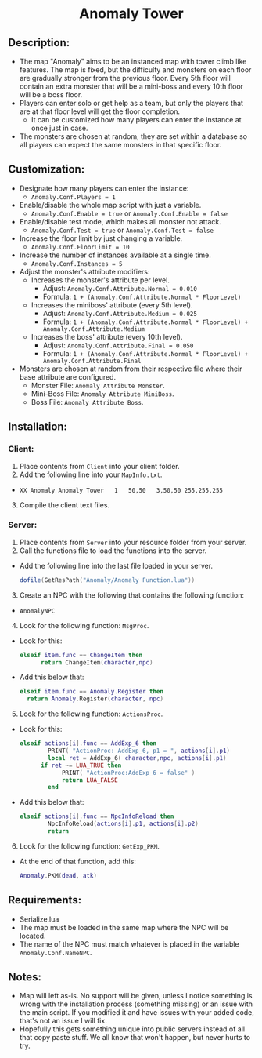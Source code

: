 <h1 align="center">Anomaly Tower</h1>

## Description:
* The map "Anomaly" aims to be an instanced map with tower climb like features. The map is fixed, but the difficulty and monsters on each floor are gradually stronger from the previous floor. Every 5th floor will contain an extra monster that will be a mini-boss and every 10th floor will be a boss floor.
* Players can enter solo or get help as a team, but only the players that are at that floor level will get the floor completion.
  * It can be customized how many players can enter the instance at once just in case.
* The monsters are chosen at random, they are set within a database so all players can expect the same monsters in that specific floor.

## Customization:
* Designate how many players can enter the instance:
  * `Anomaly.Conf.Players = 1`
* Enable/disable the whole map script with just a variable.
  * `Anomaly.Conf.Enable = true` or `Anomaly.Conf.Enable = false`
* Enable/disable test mode, which makes all monster not attack.
  * `Anomaly.Conf.Test = true` or `Anomaly.Conf.Test = false`
* Increase the floor limit by just changing a variable.
  * `Anomaly.Conf.FloorLimit = 10`
* Increase the number of instances available at a single time.
  * `Anomaly.Conf.Instances = 5`
* Adjust the monster's attribute modifiers:
  * Increases the monster's attribute per level.
    * Adjust: `Anomaly.Conf.Attribute.Normal = 0.010`
    * Formula: `1 + (Anomaly.Conf.Attribute.Normal * FloorLevel)`
  * Increases the miniboss' attribute (every 5th level).
    * Adjust: `Anomaly.Conf.Attribute.Medium = 0.025`
    * Formula: `1 + (Anomaly.Conf.Attribute.Normal * FloorLevel) + Anomaly.Conf.Attribute.Medium`
  * Increases the boss' attribute (every 10th level).
    * Adjust: `Anomaly.Conf.Attribute.Final = 0.050`
    * Formula: `1 + (Anomaly.Conf.Attribute.Normal * FloorLevel) + Anomaly.Conf.Attribute.Final`
* Monsters are chosen at random from their respective file where their base attribute are configured.
  * Monster File: `Anomaly Attribute Monster`.
  * Mini-Boss File: `Anomaly Attribute MiniBoss`.
  * Boss File: `Anomaly Attribute Boss`.

## Installation:
### Client:
1. Place contents from `Client` into your client folder.
2. Add the following line into your `MapInfo.txt`.
  * `XX	Anomaly	Anomaly Tower	1	50,50	3,50,50	255,255,255`
3. Compile the client text files.
### Server:
1. Place contents from `Server` into your resource folder from your server.
2. Call the functions file to load the functions into the server.
  * Add the following line into the last file loaded in your server.
    ```lua
    dofile(GetResPath("Anomaly/Anomaly Function.lua"))
    ```
3. Create an NPC with the following that contains the following function:
  * `AnomalyNPC`
4. Look for the following function: `MsgProc`.
  * Look for this:
  	```lua
    elseif item.func == ChangeItem then
		  return ChangeItem(character,npc)
    ```
  * Add this below that:
  	``` lua
    elseif item.func == Anomaly.Register then
      return Anomaly.Register(character, npc)
    ```
5. Look for the following function: `ActionsProc`.
  * Look for this:
    ```lua 
    elseif actions[i].func == AddExp_6 then
			PRINT( "ActionProc: AddExp_6, p1 = ", actions[i].p1)
			local ret = AddExp_6( character,npc, actions[i].p1)
		  if ret ~= LUA_TRUE then
				PRINT( "ActionProc:AddExp_6 = false" )
				return LUA_FALSE
			end
    ```
  * Add this below that:
    ```lua
    elseif actions[i].func == NpcInfoReload then
			NpcInfoReload(actions[i].p1, actions[i].p2)
			return
    ```
6. Look for the following function: `GetExp_PKM`.
  * At the end of that function, add this:
    ```lua
    Anomaly.PKM(dead, atk)
    ```

## Requirements:
* Serialize.lua
* The map must be loaded in the same map where the NPC will be located.
* The name of the NPC must match whatever is placed in the variable `Anomaly.Conf.NameNPC`.

## Notes:
* Map will left as-is. No support will be given, unless I notice something is wrong with the installation process (something missing) or an issue with the main script. If you modified it and have issues with your added code, that's not an issue I will fix.
* Hopefully this gets something unique into public servers instead of all that copy paste stuff. We all know that won't happen, but never hurts to try.
